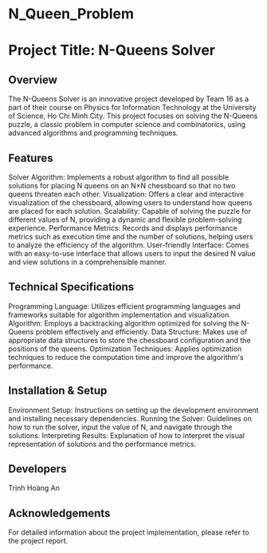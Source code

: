 # N_Queen_Problem
# Project Title: N-Queens Solver
## Overview
The N-Queens Solver is an innovative project developed by Team 16 as a part of their course on Physics for Information Technology at the University of Science, Ho Chi Minh City. This project focuses on solving the N-Queens puzzle, a classic problem in computer science and combinatorics, using advanced algorithms and programming techniques.

## Features
Solver Algorithm: Implements a robust algorithm to find all possible solutions for placing N queens on an N×N chessboard so that no two queens threaten each other.
Visualization: Offers a clear and interactive visualization of the chessboard, allowing users to understand how queens are placed for each solution.
Scalability: Capable of solving the puzzle for different values of N, providing a dynamic and flexible problem-solving experience.
Performance Metrics: Records and displays performance metrics such as execution time and the number of solutions, helping users to analyze the efficiency of the algorithm.
User-friendly Interface: Comes with an easy-to-use interface that allows users to input the desired N value and view solutions in a comprehensible manner.
## Technical Specifications
Programming Language: Utilizes efficient programming languages and frameworks suitable for algorithm implementation and visualization.
Algorithm: Employs a backtracking algorithm optimized for solving the N-Queens problem effectively and efficiently.
Data Structure: Makes use of appropriate data structures to store the chessboard configuration and the positions of the queens.
Optimization Techniques: Applies optimization techniques to reduce the computation time and improve the algorithm's performance.
## Installation & Setup
Environment Setup: Instructions on setting up the development environment and installing necessary dependencies.
Running the Solver: Guidelines on how to run the solver, input the value of N, and navigate through the solutions.
Interpreting Results: Explanation of how to interpret the visual representation of solutions and the performance metrics.
## Developers
Trịnh Hoàng An 

## Acknowledgements


For detailed information about the project implementation, please refer to the project report.






